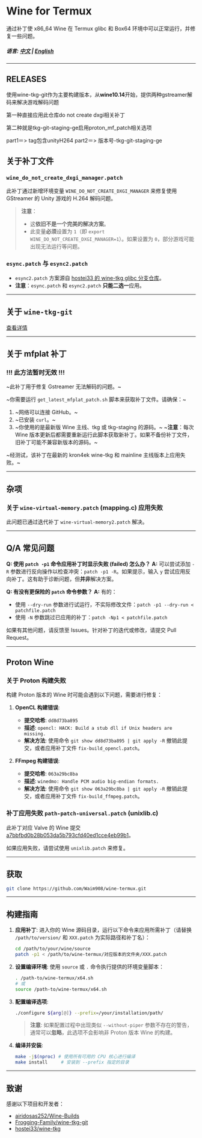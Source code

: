 # Wine for Termux

通过补丁使 x86_64 Wine 在 Termux glibc 和 Box64 环境中可以正常运行，并修复一些问题。

##### 语言: [中文](README.md) | [English](README-EN.md)

---
## RELEASES
使用wine-tkg-git作为主要构建版本，从**wine10.14**开始，提供两种gstreamer解码来解决游戏解码问题

第一种直接应用此仓库do not create dxgi相关补丁

第二种就是tkg-git-staging-ge启用proton_mf_patch相关选项

part1＝> tag包含unityH264
part2＝> 版本号-tkg-git-staging-ge


## 关于补丁文件

### `wine_do_not_create_dxgi_manager.patch`
此补丁通过新增环境变量 `WINE_DO_NOT_CREATE_DXGI_MANAGER` 来修复使用 GStreamer 的 Unity 游戏的 H.264 解码问题。

> **注意**：
> - 这**依旧不是一个完美的解决方案**。
> - 此变量**必须**设置为 `1`（即 `export WINE_DO_NOT_CREATE_DXGI_MANAGER=1`）。如果设置为 `0`，部分游戏可能出现无法运行等问题。

### `esync.patch` 与 `esync2.patch`
- `esync2.patch` 方案源自 [hostei33 的 wine-tkg glibc 分支仓库](https://github.com/hostei33/wine-tkg)。
- **注意**：`esync.patch` 和 `esync2.patch` **只能二选一**应用。

---

## 关于 `wine-tkg-git`

[查看详情](README-TkG.md)

---

## 关于 mfplat 补丁

### !!! 此方法暂时无效 !!!

~此补丁用于修复 Gstreamer 无法解码的问题。~

~你需要运行 `get_latest_mfplat_patch.sh` 脚本来获取补丁文件。请确保：~
1.  ~网络可以连接 GitHub。~
2.  ~已安装 `curl`。~
3.  ~你使用的是最新版 Wine 主线、tkg 或 tkg-staging 的源码。~
~**注意**：每次 Wine 版本更新后都需要重新运行此脚本获取新补丁。如果不备份补丁文件，旧补丁可能不兼容新版本的源码。~

~经测试，该补丁在最新的 kron4ek wine-tkg 和 mainline 主线版本上应用失败。~

---

## 杂项

### 关于 `wine-virtual-memory.patch` (mapping.c) 应用失败

此问题已通过迭代补丁 `wine-virtual-memory2.patch` 解决。

---

## Q/A 常见问题

**Q: 使用 `patch -p1` 命令应用补丁时显示失败 (failed) 怎么办？**
**A:** 可以尝试添加 `-R` 参数进行反向操作以检查冲突：`patch -p1 -R`。如果提示，输入 `y` 尝试应用反向补丁。这有助于诊断问题，但**并非**解决方案。

**Q: 有没有更保险的 `patch` 命令参数？**
**A:** 有的：
-   使用 `--dry-run` 参数进行试运行，不实际修改文件：`patch -p1 --dry-run < patchfile.patch`
-   使用 `-N` 参数跳过已应用的补丁：`patch -Np1 < patchfile.patch`

如果有其他问题，请反馈至 Issues。针对补丁的迭代或修改，请提交 Pull Request。

---

## Proton Wine

### 关于 Proton 构建失败

构建 Proton 版本的 Wine 时可能会遇到以下问题，需要进行修复：

1.  **OpenCL 构建错误**:
    -   **提交哈希**: `dd8d73ba895`
    -   **描述**: `opencl: HACK: Build a stub dll if Unix headers are missing.`
    -   **解决方法**: 使用命令 `git show dd8d73ba895 | git apply -R` 撤销此提交，或者应用补丁文件 `fix-build_opencl.patch`。

2.  **FFmpeg 构建错误**:
    -   **提交哈希**: `063a29bc8ba`
    -   **描述**: `winedmo: Handle PCM audio big-endian formats.`
    -   **解决方法**: 使用命令 `git show 063a29bc8ba | git apply -R` 撤销此提交，或者应用补丁文件 `fix-build_ffmpeg.patch`。

### 补丁应用失败 `path-patch-universal.patch` (unixlib.c)

此补丁对应 Valve 的 Wine 提交 [a7bbfbd0b28b053da5b793cfd40ed1cce4eb99b1](https://github.com/ValveSoftware/wine/commit/a7bbfbd0b28b053da5b793cfd40ed1cce4eb99b1)。

如果应用失败，请尝试使用 `unixlib.patch` 来修复。

---

## 获取

```bash
git clone https://github.com/Waim908/wine-termux.git
```

---

## 构建指南

1.  **应用补丁**:
    进入你的 Wine 源码目录，运行以下命令来应用所需补丁（请替换 `/path/to/version/` 和 `XXX.patch` 为实际路径和补丁名）：
    ```bash
    cd /path/to/your/wine/source
    patch -p1 < /path/to/wine-termux/对应版本的文件夹/XXX.patch
    ```

2.  **设置编译环境**:
    使用 `source` 或 `.` 命令执行提供的环境变量脚本：
    ```bash
    . /path-to/wine-termux/x64.sh
    # 或
    source /path-to/wine-termux/x64.sh
    ```

3.  **配置编译选项**:
    ```bash
    ./configure ${arg[@]} --prefix=/your/installation/path/
    ```
    > **注意**: 如果配置过程中出现类似 `--without-piper` 参数不存在的警告，通常可以**忽略**，此选项不会影响非 Proton 版本 Wine 的构建。

4.  **编译并安装**:
    ```bash
    make -j$(nproc) # 使用所有可用的 CPU 核心进行编译
    make install     # 安装到 --prefix 指定的目录
    ```

---

## 致谢

感谢以下项目和开发者：

-   [airidosas252/Wine-Builds](https://github.com/airidosas252/Wine-Builds)
-   [Frogging-Family/wine-tkg-git](https://github.com/Frogging-Family/wine-tkg-git)
-   [hostei33/wine-tkg](https://github.com/hostei33/wine-tkg)